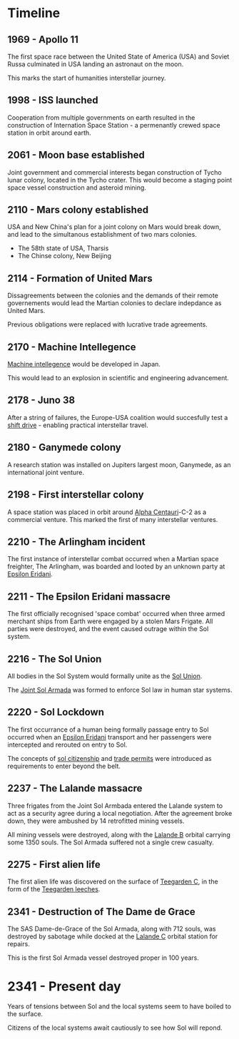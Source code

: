 # Timeline

## 1969 - Apollo 11

The first space race between the United State of America (USA) and Soviet Russa culminated in USA landing an astronaut on the moon.

This marks the start of humanities interstellar journey.

## 1998 - ISS launched

Cooperation from multiple governments on earth resulted in the construction of Internation Space Station - a permenantly crewed space station in orbit around earth.

## 2061 - Moon base established

Joint government and commercial interests began construction of Tycho lunar colony, located in the Tycho crater. This would become a staging point space vessel construction and asteroid mining.

## 2110 - Mars colony established

USA and New China's plan for a joint colony on Mars would break down, and lead to the simultanous establishment of two mars colonies.

 * The 58th state of USA, Tharsis
 * The Chinse colony, New Beijing

## 2114 - Formation of United Mars

Dissagreements between the colonies and the demands of their remote governements would lead the Martian colonies to declare indepdance as United Mars.

Previous obligations were replaced with lucrative trade agreements.

## 2170 - Machine Intellegence

[Machine intellegence](./glossary/machine-intellegence.md) would be developed in Japan.

This would lead to an explosion in scientific and engineering advancement.

## 2178 - Juno 38

After a string of failures, the Europe-USA coalition would succesfully test a [shift drive](./glossary/shift-drive.md) - enabling practical interstellar travel.

## 2180 - Ganymede colony

A research station was installed on Jupiters largest moon, Ganymede, as an international joint venture.

## 2198 - First interstellar colony

A space station was placed in orbit around [Alpha Centauri](./glossary/local-systems.md#alpha-centauri)-C-2 as a commercial venture. This marked the first of many interstellar ventures.

## 2210 - The Arlingham incident

The first instance of interstellar combat occurred when a Martian space freighter, The Arlingham, was boarded and looted by an unknown party at [Epsilon Eridani](./glossary/local-systems.md#epsilon-eridani).

## 2211 - The Epsilon Eridani massacre

The first officially recognised 'space combat' occurred when three armed merchant ships from Earth were engaged by a stolen Mars Frigate. All parties were destroyed, and the event caused outrage within the Sol system.

## 2216 - The Sol Union

All bodies in the Sol System would formally unite as the [Sol Union](./glossary/sol.md#sol-union).

The [Joint Sol Armada](./glossary/sol.md#sol-armada) was formed to enforce Sol law in human star systems.

## 2220 - Sol Lockdown

The first occurrance of a human being formally passage entry to Sol occurred when an [Epsilon Eridani](./glossary/local-systems.md#epsilon-eridani) transport and her passengers were intercepted and rerouted on entry to Sol.

The concepts of [sol citizenship](./glossary/sol.md#trade-permits) and [trade permits](./glossary/sol.md#trade-permits) were introduced as requirements to enter beyond the belt.

## 2237 - The Lalande massacre

Three frigates from the Joint Sol Armbada entered the Lalande system to act as a security agree during a local negotiation. After the agreement broke down, they were ambushed by 14 retrofitted mining vessels.

All mining vessels were destroyed, along with the [Lalande B](./Glossary/local-systems.md#lalande-b) orbital carrying some 1350 souls. The Sol Armada suffered not a single crew casualty.

## 2275 - First alien life

The first alien life was discovered on the surface of [Teegarden C](./Glossary/local-systems.md#teegarden-c), in the form of the [Teegarden leeches](./Glossary/alien-life.md#teegarden-leeches).

## 2341 - Destruction of The Dame de Grace

The SAS Dame-de-Grace of the Sol Armada, along with 712 souls, was destroyed by sabotage while docked at the [Lalande C](./glossary/local-systems.md#lalande-c) orbital station for repairs.

This is the first Sol Armada vessel destroyed proper in 100 years.

# 2341 - Present day

Years of tensions between Sol and the local systems seem to have boiled to the surface.

Citizens of the local systems await cautiously to see how Sol will repond.
